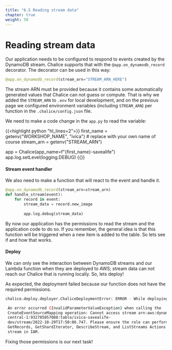```yaml
---
title: "6.5 Reading stream data"
chapter: true
weight: 50
---
```


# Reading stream data

Our application needs to be configured to respond to events created by the DynamoDB stream. Chalice supports that with
the `@app.on_dynamodb_record` decorator. The decorator can be used in this way:

```python
@app.on_dynamodb_record(stream_arn="STREAM_ARN_HERE")
```

The stream ARN must be provided because it contains some automatically generated values that Chalice can not guess or
compute. That is why we added the `STREAM_ARN` to `.env` for local development, and on the previous page we configured
environment variables (including `STREAM_ARN`) per function in the `.chalice/config.json` file.

We need to make a code change in the `app.py` to read the variable:

{{<highlight python "hl_lines=2">}}
first_name = getenv("WORKSHOP_NAME", "ivica")  # replace with your own name of course
stream_arn = getenv("STREAM_ARN")

app = Chalice(app_name=f"{first_name}-savealife")
app.log.setLevel(logging.DEBUG)
{{</highlight>}}

#### Stream event handler

We also need to make a function that will react to the event and handle it.

```python
@app.on_dynamodb_record(stream_arn=stream_arn)
def handle_stream(event):
    for record in event:
        stream_data = record.new_image
        
        app.log.debug(stream_data)
```
By now our application has the permissions to read the stream and the application code to do so.
If you remember, the general idea is that this function will be triggered when a new item is added to the table. So lets
see if and how that works.

#### Deploy

We can only see the interaction between DynamoDB streams and our Lambda function when they are deployed to AWS; 
stream data can not reach our Chalice that is running locally. So, lets deploy!

As expected, the deployment failed because our function does not have the required permissions.
```bash
chalice.deploy.deployer.ChaliceDeploymentError: ERROR - While deploying your chalice application, received the following error:

 An error occurred (InvalidParameterValueException) when calling the 
 CreateEventSourceMapping operation: Cannot access stream arn:aws:dynamodb:eu-
 central-1:932785857088:table/ivica-savealife-
 dev/stream/2022-10-29T17:50:06.747. Please ensure the role can perform the 
 GetRecords, GetShardIterator, DescribeStream, and ListStreams Actions on your 
 stream in IAM.
```

Fixing those permissions is our next task!